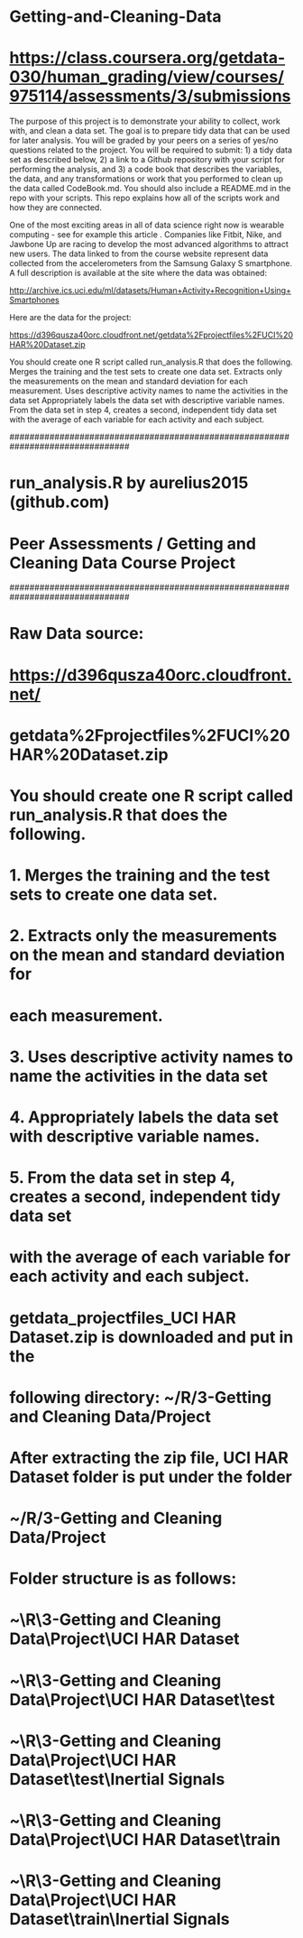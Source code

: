 # Getting-and-Cleaning-Data
# https://class.coursera.org/getdata-030/human_grading/view/courses/975114/assessments/3/submissions
The purpose of this project is to demonstrate your ability to collect, work with, and clean a data set. The goal is to prepare tidy data that can be used for later analysis. You will be graded by your peers on a series of yes/no questions related to the project. You will be required to submit: 1) a tidy data set as described below, 2) a link to a Github repository with your script for performing the analysis, and 3) a code book that describes the variables, the data, and any transformations or work that you performed to clean up the data called CodeBook.md. You should also include a README.md in the repo with your scripts. This repo explains how all of the scripts work and how they are connected.  

One of the most exciting areas in all of data science right now is wearable computing - see for example this article . Companies like Fitbit, Nike, and Jawbone Up are racing to develop the most advanced algorithms to attract new users. The data linked to from the course website represent data collected from the accelerometers from the Samsung Galaxy S smartphone. A full description is available at the site where the data was obtained: 

http://archive.ics.uci.edu/ml/datasets/Human+Activity+Recognition+Using+Smartphones 

Here are the data for the project: 

https://d396qusza40orc.cloudfront.net/getdata%2Fprojectfiles%2FUCI%20HAR%20Dataset.zip 

 You should create one R script called run_analysis.R that does the following. 
Merges the training and the test sets to create one data set.
Extracts only the measurements on the mean and standard deviation for each measurement. 
Uses descriptive activity names to name the activities in the data set
Appropriately labels the data set with descriptive variable names. 
From the data set in step 4, creates a second, independent tidy data set with the average of each variable for each activity and each subject.


################################################################################
# run_analysis.R by aurelius2015 (github.com)
# Peer Assessments / Getting and Cleaning Data Course Project
################################################################################

# Raw Data source:
# https://d396qusza40orc.cloudfront.net/
#       getdata%2Fprojectfiles%2FUCI%20HAR%20Dataset.zip 

# You should create one R script called run_analysis.R that does the following. 
# 1.	Merges the training and the test sets to create one data set.
# 2.	Extracts only the measurements on the mean and standard deviation for 
#       each measurement. 
# 3.	Uses descriptive activity names to name the activities in the data set
# 4.	Appropriately labels the data set with descriptive variable names. 
# 5.	From the data set in step 4, creates a second, independent tidy data set 
#       with the average of each variable for each activity and each subject.

# getdata_projectfiles_UCI HAR Dataset.zip is downloaded and put in the 
# following  directory: ~/R/3-Getting and Cleaning Data/Project
# After extracting the zip file, UCI HAR Dataset folder is put under the folder
# ~/R/3-Getting and Cleaning Data/Project
# 
# Folder structure is as follows:
# ~\R\3-Getting and Cleaning Data\Project\UCI HAR Dataset
# ~\R\3-Getting and Cleaning Data\Project\UCI HAR Dataset\test
# ~\R\3-Getting and Cleaning Data\Project\UCI HAR Dataset\test\Inertial Signals
# ~\R\3-Getting and Cleaning Data\Project\UCI HAR Dataset\train
# ~\R\3-Getting and Cleaning Data\Project\UCI HAR Dataset\train\Inertial Signals
